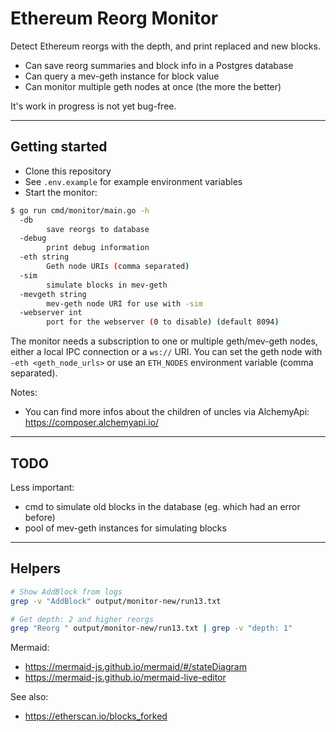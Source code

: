 # Ethereum Reorg Monitor

Detect Ethereum reorgs with the depth, and print replaced and new blocks.

* Can save reorg summaries and block info in a Postgres database
* Can query a mev-geth instance for block value
* Can monitor multiple geth nodes at once (the more the better)

It's work in progress is not yet bug-free.

---

## Getting started

* Clone this repository
* See `.env.example` for example environment variables
* Start the monitor:


```bash
$ go run cmd/monitor/main.go -h
  -db
        save reorgs to database
  -debug
        print debug information
  -eth string
        Geth node URIs (comma separated)
  -sim
        simulate blocks in mev-geth
  -mevgeth string
        mev-geth node URI for use with -sim
  -webserver int
        port for the webserver (0 to disable) (default 8094)
```

The monitor needs a subscription to one or multiple geth/mev-geth nodes, either a local IPC connection or a `ws://` URI.
You can set the geth node with `-eth <geth_node_urls>` or use an `ETH_NODES` environment variable (comma separated).

Notes: 

* You can find more infos about the children of uncles via AlchemyApi: https://composer.alchemyapi.io/

---

## TODO

Less important:

* cmd to simulate old blocks in the database (eg. which had an error before)
* pool of mev-geth instances for simulating blocks

---

## Helpers

```bash
# Show AddBlock from logs
grep -v "AddBlock" output/monitor-new/run13.txt 

# Get depth: 2 and higher reorgs
grep "Reorg " output/monitor-new/run13.txt | grep -v "depth: 1"
```

Mermaid:

* https://mermaid-js.github.io/mermaid/#/stateDiagram
* https://mermaid-js.github.io/mermaid-live-editor


See also:

* https://etherscan.io/blocks_forked
